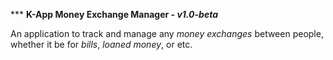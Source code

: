 *** **K-App Money Exchange Manager - *v1.0-beta***

An application to track and manage any *money exchanges* between people, whether it be for *bills*, *loaned money*, or etc.
